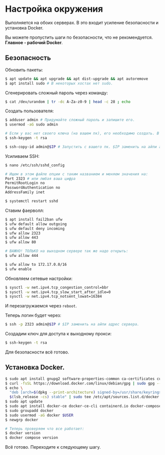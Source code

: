 # Настройка окружения

Выполняется на обоих серверах. В это входит усиление безопасности и установка Docker.

Вы можете пропустить шаги по безопасности, что не рекомендуется. **Главное - рабочий Docker**.

## Безопасность

Обновить пакеты:

```bash
$ apt update && apt upgrade && apt dist-upgrade && apt autoremove
$ apt install sudo # В некоторых хостах нет sudo.
```

Сгенерировать сложный пароль через команду:

```bash
$ cat /dev/urandom | tr -dc A-Za-z0-9 | head -c 28 ; echo
```

Создать пользователя:

```bash
$ adduser admin # Придумайте сложный пароль и запишите его.
$ usermod -aG sudo admin

# Если у вас нет своего ключа (на вашем пк), его необходимо создать. В линуксе это делается такой командой:
$ ssh-keygen -t rsa

$ ssh-copy-id admin@$IP # Запустить с вашего пк. $IP заменить на айпи адрес сервера.
```

Усиливаем SSH:

```bash
$ nano /etc/ssh/sshd_config

# Ищем в этом файле опции с таким названием и меняем значения на:
Port 2323 # или любая ваша цифра
PermitRootLogin no
PasswordAuthentication no
AddressFamily inet

$ systemctl restart sshd
```

Ставим фаерволл:

```bash
$ apt install fail2ban ufw
$ ufw default allow outgoing
$ ufw default deny incoming
$ ufw allow 2323
$ ufw allow 443
$ ufw allow 80

# ВАЖНО! ТОЛЬКО на выходном сервере так же надо открыть:
$ ufw allow 444

$ ufw allow to 172.17.0.0/16
$ ufw enable
```

Обновляем сетевые настройки:

```bash
$ sysctl -w net.ipv4.tcp_congestion_control=bbr
$ sysctl -w net.ipv4.tcp_slow_start_after_idle=0
$ sysctl -w net.ipv4.tcp_notsent_lowat=16384
```

И перезагружаемся через `reboot`.

Теперь логин будет через:

```bash
$ ssh -p 2323 admin@$IP # $IP заменить на айпи адрес сервера.
```

Создадим ключ для доступа к выходному прокси:

```bash
$ ssh-keygen -t rsa
```

Для безопасности всё готово.

## Установка Docker.

```bash
$ sudo apt install gnupg2 software-properties-common ca-certificates curl lsb-release
$ curl -fsSL https://download.docker.com/linux/debian/gpg | sudo gpg --dearmor -o /usr/share/keyrings/docker-archive-keyring.gpg
$ echo \
  "deb [arch=$(dpkg --print-architecture) signed-by=/usr/share/keyrings/docker-archive-keyring.gpg] https://download.docker.com/linux/debian \
  $(lsb_release -cs) stable" | sudo tee /etc/apt/sources.list.d/docker.list > /dev/null
$ sudo apt update
$ sudo apt install docker-ce docker-ce-cli containerd.io docker-compose-plugin
$ sudo groupadd docker
$ sudo usermod -aG docker $USER
$ newgrp docker

# Теперь проверяем что все работает:
$ docker version
$ docker compose version
```

Всё готово. Переходите к следующему шагу.
